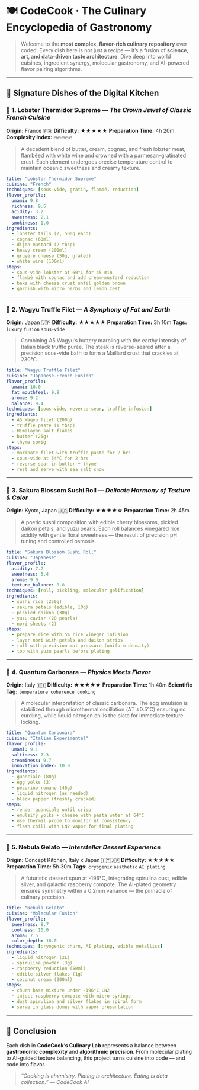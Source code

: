# 🍽️ CodeCook · The Culinary Encyclopedia of Gastronomy

> Welcome to the **most complex, flavor-rich culinary repository** ever coded. Every dish here is not just a recipe — it’s a fusion of **science, art, and data-driven taste architecture**. Dive deep into world cuisines, ingredient synergy, molecular gastronomy, and AI-powered flavor pairing algorithms.

---

## 🥢 Signature Dishes of the Digital Kitchen

### 🦞 1. Lobster Thermidor Supreme — *The Crown Jewel of Classic French Cuisine*

**Origin:** France 🇫🇷
**Difficulty:** ★★★★★
**Preparation Time:** 4h 20m
**Complexity Index:** 🔥🔥🔥🔥🔥

> A decadent blend of butter, cream, cognac, and fresh lobster meat, flambéed with white wine and crowned with a parmesan-gratinated crust. Each element undergoes precise temperature control to maintain oceanic sweetness and creamy texture.

```yaml
title: "Lobster Thermidor Supreme"
cuisine: "French"
techniques: [sous-vide, gratin, flambé, reduction]
flavor_profile:
  umami: 9.8
  richness: 9.5
  acidity: 3.2
  sweetness: 2.1
  smokiness: 1.0
ingredients:
  - lobster tails (2, 500g each)
  - cognac (60ml)
  - dijon mustard (2 tbsp)
  - heavy cream (200ml)
  - gruyère cheese (50g, grated)
  - white wine (100ml)
steps:
  - sous-vide lobster at 60°C for 45 min
  - flambé with cognac and add cream-mustard reduction
  - bake with cheese crust until golden brown
  - garnish with micro herbs and lemon zest
```

---

### 🥩 2. Wagyu Truffle Filet — *A Symphony of Fat and Earth*

**Origin:** Japan 🇯🇵
**Difficulty:** ★★★★★
**Preparation Time:** 3h 10m
**Tags:** `luxury` `fusion` `sous-vide`

> Combining A5 Wagyu’s buttery marbling with the earthy intensity of Italian black truffle purée. The steak is reverse-seared after a precision sous-vide bath to form a Maillard crust that crackles at 230°C.

```yaml
title: "Wagyu Truffle Filet"
cuisine: "Japanese-French Fusion"
flavor_profile:
  umami: 10.0
  fat_mouthfeel: 9.8
  aroma: 9.2
  balance: 9.4
techniques: [sous-vide, reverse-sear, truffle infusion]
ingredients:
  - A5 Wagyu filet (200g)
  - truffle paste (1 tbsp)
  - Himalayan salt flakes
  - butter (25g)
  - thyme sprig
steps:
  - marinate filet with truffle paste for 2 hrs
  - sous-vide at 54°C for 2 hrs
  - reverse-sear in butter + thyme
  - rest and serve with sea salt snow
```

---

### 🍣 3. Sakura Blossom Sushi Roll — *Delicate Harmony of Texture & Color*

**Origin:** Kyoto, Japan 🇯🇵
**Difficulty:** ★★★★☆
**Preparation Time:** 2h 45m

> A poetic sushi composition with edible cherry blossoms, pickled daikon petals, and yuzu pearls. Each roll balances vinegared rice acidity with gentle floral sweetness — the result of precision pH tuning and controlled osmosis.

```yaml
title: "Sakura Blossom Sushi Roll"
cuisine: "Japanese"
flavor_profile:
  acidity: 7.2
  sweetness: 5.4
  aroma: 9.0
  texture_balance: 8.8
techniques: [roll, pickling, molecular gelification]
ingredients:
  - sushi rice (250g)
  - sakura petals (edible, 10g)
  - pickled daikon (30g)
  - yuzu caviar (20 pearls)
  - nori sheets (2)
steps:
  - prepare rice with 5% rice vinegar infusion
  - layer nori with petals and daikon strips
  - roll with precision mat pressure (uniform density)
  - top with yuzu pearls before plating
```

---

### 🍝 4. Quantum Carbonara — *Physics Meets Flavor*

**Origin:** Italy 🇮🇹
**Difficulty:** ★★★★★
**Preparation Time:** 1h 40m
**Scientific Tag:** `temperature coherence cooking`

> A molecular interpretation of classic carbonara. The egg emulsion is stabilized through microthermal oscillation (ΔT ±0.5°C) ensuring no curdling, while liquid nitrogen chills the plate for immediate texture locking.

```yaml
title: "Quantum Carbonara"
cuisine: "Italian Experimental"
flavor_profile:
  umami: 9.1
  saltiness: 7.3
  creaminess: 9.7
  innovation_index: 10.0
ingredients:
  - guanciale (80g)
  - egg yolks (3)
  - pecorino romano (40g)
  - liquid nitrogen (as needed)
  - black pepper (freshly cracked)
steps:
  - render guanciale until crisp
  - emulsify yolks + cheese with pasta water at 64°C
  - use thermal probe to monitor ΔT consistency
  - flash chill with LN2 vapor for final plating
```

---

### 🍨 5. Nebula Gelato — *Interstellar Dessert Experience*

**Origin:** Concept Kitchen, Italy x Japan 🇮🇹🇯🇵
**Difficulty:** ★★★★★
**Preparation Time:** 5h 30m
**Tags:** `cryogenic` `aesthetic` `AI plating`

> A futuristic dessert spun at -196°C, integrating spirulina dust, edible silver, and galactic raspberry compote. The AI-plated geometry ensures symmetry within a 0.2mm variance — the pinnacle of culinary precision.

```yaml
title: "Nebula Gelato"
cuisine: "Molecular Fusion"
flavor_profile:
  sweetness: 8.7
  coolness: 10.0
  aroma: 7.5
  color_depth: 10.0
techniques: [cryogenic churn, AI plating, edible metallics]
ingredients:
  - liquid nitrogen (2L)
  - spirulina powder (3g)
  - raspberry reduction (50ml)
  - edible silver flakes (1g)
  - coconut cream (200ml)
steps:
  - churn base mixture under -196°C LN2
  - inject raspberry compote with micro-syringe
  - dust spirulina and silver flakes in spiral form
  - serve in glass domes with vapor presentation
```

---

## 🌌 Conclusion

Each dish in **CodeCook’s Culinary Lab** represents a balance between **gastronomic complexity** and **algorithmic precision**. From molecular plating to AI-guided texture balancing, this project turns cuisine into code — and code into flavor.

> *“Cooking is chemistry. Plating is architecture. Eating is data collection.” — CodeCook AI*
